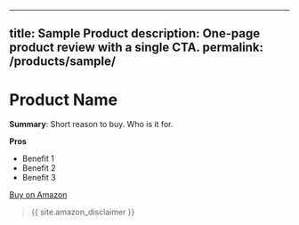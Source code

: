 
---
title: Sample Product
description: One-page product review with a single CTA.
permalink: /products/sample/
---

# Product Name

**Summary**: Short reason to buy. Who is it for.

**Pros**
- Benefit 1
- Benefit 2
- Benefit 3

<a class="cta" href="https://www.amazon.com/dp/ASIN?tag=YOURTAG-20" rel="nofollow sponsored noopener" target="_blank">Buy on Amazon</a>

> {{ site.amazon_disclaimer }}
